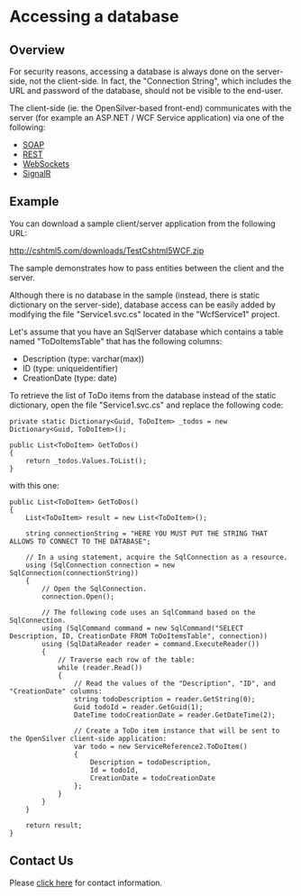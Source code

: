 # Accessing a database
## Overview

For security reasons, accessing a database is always done on the server-side, not the client-side. In fact, the "Connection String", which includes the URL and password of the database, should not be visible to the end-user.

The client-side (ie. the OpenSilver-based front-end) communicates with the server (for example an ASP.NET / WCF Service application) via one of the following:

* [SOAP](WCF-WebClient-Limitations-Tutorials.html)
* [REST](WCF-WebClient-Limitations-Tutorials.html)
* [WebSockets](http://forums.cshtml5.com/viewtopic.php?f=7&t=276)
* [SignalR](http://forums.cshtml5.com/viewtopic.php?f=7&t=8121)


## Example
You can download a sample client/server application from the following URL:

http://cshtml5.com/downloads/TestCshtml5WCF.zip

The sample demonstrates how to pass entities between the client and the server.

Although there is no database in the sample (instead, there is static dictionary on the server-side), database access can be easily added by modifying the file "Service1.svc.cs" located in the "WcfService1" project.

Let's assume that you have an SqlServer database which contains a table named "ToDoItemsTable" that has the following columns:

* Description (type: varchar(max))
* ID (type: uniqueidentifier)
* CreationDate (type: date)

To retrieve the list of ToDo items from the database instead of the static dictionary, open the file "Service1.svc.cs" and replace the following code:
```
private static Dictionary<Guid, ToDoItem> _todos = new Dictionary<Guid, ToDoItem>();

public List<ToDoItem> GetToDos()
{
    return _todos.Values.ToList();
}
```
with this one:
```
public List<ToDoItem> GetToDos()
{
    List<ToDoItem> result = new List<ToDoItem>();

    string connectionString = "HERE YOU MUST PUT THE STRING THAT ALLOWS TO CONNECT TO THE DATABASE";

    // In a using statement, acquire the SqlConnection as a resource.
    using (SqlConnection connection = new SqlConnection(connectionString))
    {
        // Open the SqlConnection.
        connection.Open();

        // The following code uses an SqlCommand based on the SqlConnection.
        using (SqlCommand command = new SqlCommand("SELECT Description, ID, CreationDate FROM ToDoItemsTable", connection))
        using (SqlDataReader reader = command.ExecuteReader())
        {
            // Traverse each row of the table:
            while (reader.Read())
            {
                // Read the values of the "Description", "ID", and "CreationDate" columns:
                string todoDescription = reader.GetString(0);
                Guid todoId = reader.GetGuid(1);
                DateTime todoCreationDate = reader.GetDateTime(2);

                // Create a ToDo item instance that will be sent to the OpenSilver client-side application:
                var todo = new ServiceReference2.ToDoItem()
                {
                    Description = todoDescription,
                    Id = todoId,
                    CreationDate = todoCreationDate
                };
            }
        }
    }

    return result;
}
```

## Contact Us
Please [click here](https://opensilver.net/contact.aspx) for contact information.

